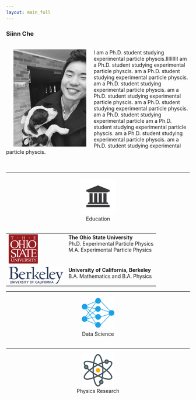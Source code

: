```yaml
---
layout: main_full
---
```

### Siinn Che
<br>
<img src="/images/siinn.jpg" width="200" align="left" hspace="20"> I am a Ph.D. student studying experimental particle physcis.IIIIIIIII am a Ph.D. student studying experimental particle physcis. am a Ph.D. student studying experimental particle physcis. am a Ph.D. student studying experimental particle physcis. am a Ph.D. student studying experimental particle physcis. am a Ph.D. student studying experimental particle physcis. am a Ph.D. student studying experimental particle  am a Ph.D. student studying experimental particle physcis. am a Ph.D. student studying experimental particle physcis. am a Ph.D. student studying experimental particle physcis.
<br>
<br>
<br>



<hr>
<div align="center"><img src="/images/icon/education-icon.png" width="100"></div>
<div align="center">Education</div>
<br>

<table >
  <tr>
    <td valign="top" width="100">
		<img src="/images/icon/osu.png" width="80"></td>
    <td valign="top">
		<strong>The Ohio State University</strong><br>
		Ph.D. Experimental Particle Physics<br>
		M.A. Experimental Particle Physics <br>
		</td>
  </tr>
  <tr>
    <td valign="top" width="150">
		<img src="/images/icon/UCBerkeley_wordmark_blue.png" width="150"></td>
    <td valign="top">
		<strong>University of California, Berkeley</strong><br>
		B.A. Mathematics and B.A. Physics<br></td>
  </tr>
  <tr>
  </tr>
</table>


<hr>
<div align="center"><img src="/images/icon/Neural-Network-Icon-3.png" width="90"></div>
<div align="center">Data Science</div>
<br>


<hr>
<div align="center"><img src="/images/icon/atom_c.png" width="90"></div>
<div align="center">Physics Research</div>
<br>
